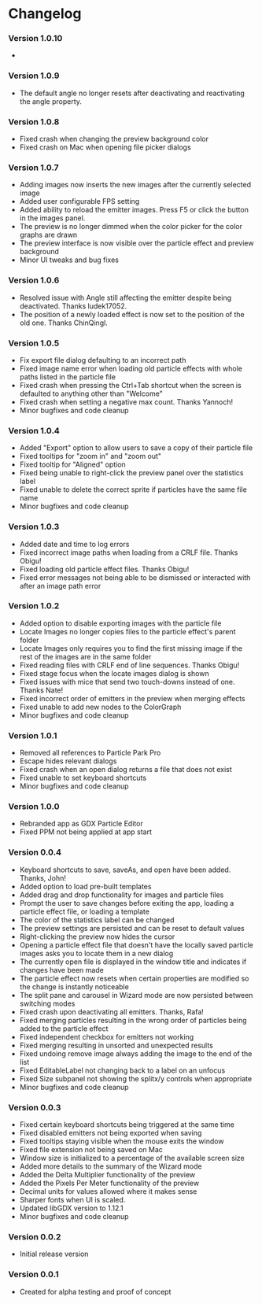 # Changelog
### Version 1.0.10
* 
### Version 1.0.9
* The default angle no longer resets after deactivating and reactivating the angle property. 
### Version 1.0.8
* Fixed crash when changing the preview background color
* Fixed crash on Mac when opening file picker dialogs
### Version 1.0.7
* Adding images now inserts the new images after the currently selected image
* Added user configurable FPS setting
* Added ability to reload the emitter images. Press F5 or click the button in the images panel.
* The preview is no longer dimmed when the color picker for the color graphs are drawn
* The preview interface is now visible over the particle effect and preview background
* Minor UI tweaks and bug fixes
### Version 1.0.6
* Resolved issue with Angle still affecting the emitter despite being deactivated. Thanks ludek17052.
* The position of a newly loaded effect is now set to the position of the old one. Thanks ChinQingl.
### Version 1.0.5
* Fix export file dialog defaulting to an incorrect path
* Fixed image name error when loading old particle effects with whole paths listed in the particle file
* Fixed crash when pressing the Ctrl+Tab shortcut when the screen is defaulted to anything other than "Welcome"
* Fixed crash when setting a negative max count. Thanks Yannoch!
* Minor bugfixes and code cleanup
### Version 1.0.4
* Added "Export" option to allow users to save a copy of their particle file
* Fixed tooltips for "zoom in" and "zoom out"
* Fixed tooltip for "Aligned" option
* Fixed being unable to right-click the preview panel over the statistics label
* Fixed unable to delete the correct sprite if particles have the same file name
* Minor bugfixes and code cleanup
### Version 1.0.3
* Added date and time to log errors
* Fixed incorrect image paths when loading from a CRLF file. Thanks Obigu!
* Fixed loading old particle effect files. Thanks Obigu!
* Fixed error messages not being able to be dismissed or interacted with after an image path error
### Version 1.0.2
* Added option to disable exporting images with the particle file
* Locate Images no longer copies files to the particle effect's parent folder
* Locate Images only requires you to find the first missing image if the rest of the images are in the same folder
* Fixed reading files with CRLF end of line sequences. Thanks Obigu!
* Fixed stage focus when the locate images dialog is shown
* Fixed issues with mice that send two touch-downs instead of one. Thanks Nate!
* Fixed incorrect order of emitters in the preview when merging effects
* Fixed unable to add new nodes to the ColorGraph
* Minor bugfixes and code cleanup
### Version 1.0.1
* Removed all references to Particle Park Pro
* Escape hides relevant dialogs
* Fixed crash when an open dialog returns a file that does not exist
* Fixed unable to set keyboard shortcuts
* Minor bugfixes and code cleanup
### Version 1.0.0
* Rebranded app as GDX Particle Editor
* Fixed PPM not being applied at app start
### Version 0.0.4
* Keyboard shortcuts to save, saveAs, and open have been added. Thanks, John!
* Added option to load pre-built templates
* Added drag and drop functionality for images and particle files
* Prompt the user to save changes before exiting the app, loading a particle effect file, or loading a template
* The color of the statistics label can be changed
* The preview settings are persisted and can be reset to default values
* Right-clicking the preview now hides the cursor
* Opening a particle effect file that doesn't have the locally saved particle images asks you to locate them in a new dialog
* The currently open file is displayed in the window title and indicates if changes have been made
* The particle effect now resets when certain properties are modified so the change is instantly noticeable
* The split pane and carousel in Wizard mode are now persisted between switching modes
* Fixed crash upon deactivating all emitters. Thanks, Rafa!
* Fixed merging particles resulting in the wrong order of particles being added to the particle effect
* Fixed independent checkbox for emitters not working
* Fixed merging resulting in unsorted and unexpected results
* Fixed undoing remove image always adding the image to the end of the list
* Fixed EditableLabel not changing back to a label on an unfocus
* Fixed Size subpanel not showing the splitx/y controls when appropriate
* Minor bugfixes and code cleanup
### Version 0.0.3
* Fixed certain keyboard shortcuts being triggered at the same time
* Fixed disabled emitters not being exported when saving
* Fixed tooltips staying visible when the mouse exits the window
* Fixed file extension not being saved on Mac
* Window size is initialized to a percentage of the available screen size
* Added more details to the summary of the Wizard mode
* Added the Delta Multiplier functionality of the preview
* Added the Pixels Per Meter functionality of the preview
* Decimal units for values allowed where it makes sense
* Sharper fonts when UI is scaled.
* Updated libGDX version to 1.12.1
* Minor bugfixes and code cleanup
### Version 0.0.2
* Initial release version
### Version 0.0.1
* Created for alpha testing and proof of concept

